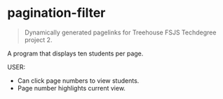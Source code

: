 # pagination-filter
> Dynamically generated pagelinks for Treehouse FSJS Techdegree project 2.

A program that displays ten students per page.

USER:
* Can click page numbers to view students.
* Page number highlights current view.
